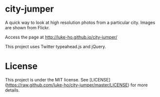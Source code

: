 city-jumper
===========

A quick way to look at high resolution photos from a particular city.  Images are shown from Flickr.

Access the page at http://luke-ho.github.io/city-jumper/

This project uses Twitter typeahead.js and jQuery.  

License
============

This project is under the MIT license. See [LICENSE] (https://raw.github.com/luke-ho/city-jumper/master/LICENSE) for more details.
